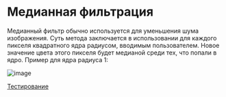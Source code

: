 # Медианная фильтрация
Медианный фильтр обычно используется для уменьшения шума изображения. Суть метода заключается в использовании для каждого пикселя квадратного ядра радиусом, вводимым пользователем. Новое значение цвета этого пикселя будет медианой среди тех, что попали в ядро. Пример для ядра радиуса 1:

![image](https://user-images.githubusercontent.com/79001610/211889793-039a7ea5-15a7-4a89-ac6f-5cf58afdd5e3.png)

[Тестирование](content/median.jpg)
